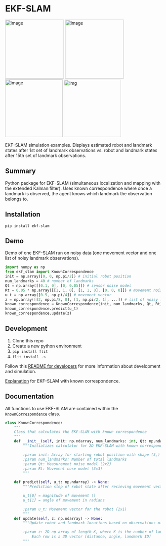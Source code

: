 # EKF-SLAM

<img width="190" alt="image" src="https://github.com/achen4290/ekf-slam/assets/37271059/55dcfef3-1d66-4c03-9ba7-ddb2b6c19719"> <img width="190" alt="image" src="https://github.com/achen4290/ekf-slam/assets/37271059/eaace64e-ec52-4362-a6fb-67e9c618a3c4"> <img width="186" alt="image" src="https://github.com/achen4290/ekf-slam/assets/37271059/d54b8d7c-f54a-472e-9d0b-7b74f34c1a53"> <img width="185" alt="img" src="https://github.com/achen4290/ekf-slam/assets/37271059/e440ad65-4ab0-4ab2-b799-6c40fb4e2495">

EKF-SLAM simulation examples. Displays estimated robot and landmark states after 1st set of landmark observations vs. robot and landmark states after 15th set of landmark observations. 


## Summary 
Python package for EKF-SLAM (simultaneous localization and mapping with the extended Kalman filter). Uses known correspondence where once a landmark is observed, the agent knows which landmark the observation belongs to. 



## Installation
`pip install ekf-slam`

## Demo

Demo of one EKF-SLAM run on noisy data (one movement vector and one list of noisy landmark observations). 

```python
import numpy as np 
from ekf_slam import KnownCorrespondence
init = np.array([0, 0, np.pi/2]) # initial robot position 
num_landmarks = 40 # number of landmarks 
Qt = np.array([[0.1, 0], [0, 0.05]]) # sensor noise model 
Rt = 0.05 * np.array([[1, 1, 0], [1, 1, 0], [0, 0, 0]]) # movement noise model 
u_t = np.array([0.5, np.pi/4]) # movement vector 
z = np.array([[2, np.pi/8, 0], [1, np.pi/2, 1], ...]) # list of noisy landmark observations
known_correspondence = KnownCorrespondence(init, num_landmarks, Qt, Rt)
known_correspondence.predict(u_t)
known_correspondence.update(z)
```

## Development
1. Clone this repo
2. Create a new python environment
3. `pip install flit`
4. `flit install -s`

Follow this [README for developers](dev/README.md) for more information about development and simulation. 

[Explanation](https://andrewjkramer.net/intro-to-the-ekf-step-3/) for EKF-SLAM with known correspondence. 


## Documentation
All functions to use EKF-SLAM are contained within the [`KnownCorrespondence`](src\ekf_slam.py) class.

```python
class KnownCorrespondence:
    """
    Class that calculates the EKF-SLAM with known correspondence
    """
    def __init__(self, init: np.ndarray, num_landmarks: int, Qt: np.ndarray, Rt: np.ndarray) -> None:
        """Initializes calculator for 2D EKF-SLAM with known correspondence

        :param init: Array for starting robot position with shape (3,) [x, y, absolute heading in radians]
        :param num_landmarks: Number of total landmarks
        :param Qt: Measurement noise model (2x2)
        :param Rt: Movement nose model (3x3)
        """

    def predict(self, u_t: np.ndarray) -> None:
        """Prediction step of robot state after recieving movement vector; updates robot position and heading only

        u_t[0] = magnitude of movement ()
        u_t[1] = angle of movement in radians

        :param u_t: Movement vector for the robot (2x1)
        """
    def update(self, z: np.ndarray) -> None:
        """Update robot and landmark locations based on observations of landmarks

        :param z: 2D np array of length K, where K is the number of landmarks observed.
            Each row is a 3D vector [distance, angle, landmark ID]
        """
```




